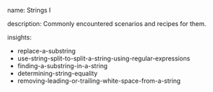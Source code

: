 name: Strings I

description: Commonly encountered scenarios and recipes for them.

insights:

- replace-a-substring
- use-string-split-to-split-a-string-using-regular-expressions
- finding-a-substring-in-a-string
- determining-string-equality
- removing-leading-or-trailing-white-space-from-a-string
